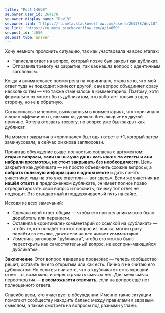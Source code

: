 ```yaml
---
title: "Post 14650"
se.owner.user_id: 264178
se.owner.display_name: "Dev18"
se.owner.link: "https://ru.meta.stackoverflow.com/users/264178/dev18"
se.link: "https://ru.meta.stackoverflow.com/a/14650"
se.post_id: 14650
se.post_type: answer
---
```

<p>Хочу немного прояснить ситуацию, так как участвовала на всех этапах:</p>
<ul>
<li>Написала ответ на вопрос, который позже был закрыт как дубликат.</li>
<li>Отправила тревогу на закрытие, так как нашла вопрос с идентичным заголовком.</li>
</ul>
<p>Когда я внимательнее посмотрела на «оригинал», стало ясно, что мой ответ туда не подходит: контекст другой, сам вопрос объединяет сразу несколько тем — что также отмечалось в комментариях. Поэтому, хотя формально он может быть дубликатом, это работает только в одну сторону, но не в обратную.</p>
<p>Согласилась с мнением, высказанным в комментариях, что «оригинал» скорее оффтопичен и, возможно, должен быть закрыт по другой причине. Хотела отозвать тревогу, но вопрос уже был закрыт как дубликат.</p>
<p>На момент закрытия в «оригинале» был один ответ с +1, который затем заминусовали, а сейчас он снова заплюсован.</p>
<p>Прочитав обсуждение выше, полностью согласна с аргументом: <strong>старые вопросы, если на них уже даны хоть какие-то ответы и они набрали просмотры, не стоит закрывать без необходимости</strong>.
Цель закрытия как дубликата — не просто объединить схожие вопросы, а <strong>собрать полезную информацию в одном месте</strong> и дать понять участнику: «мы на это уже ответили — вот здесь».
Если же участник <strong>не нашёл ответа</strong> в предложенном дубликате, он имеет полное право отредактировать свой вопрос и пояснить, почему тот ответ не подходит. Это стандартный и поддерживаемый путь на сайте.</p>
<p>Исходя из всех замечаний:</p>
<ul>
<li>Сделала свой ответ общим — чтобы его при желании можно было доработать или перенести.</li>
<li>Оставила в «оригинале» комментарий со ссылкой на «дубликат» — чтобы те, кто попадёт на этот вопрос из поиска, могли сразу перейти по ссылке, даже если не все читают комментарии.</li>
<li>Изменила заголовок &quot;дубликата&quot;, чтобы его можно было переоткрыть как самостоятельный вопрос, не воспринимающийся дубликатом.</li>
</ul>
<p><strong>Заключение:</strong>
Этот вопрос я видела в проверках — теперь сообщество решит, оставить ли его открытым или как есть.
Лично я не считаю его дубликатом. Но если вы считаете, что в «дубликате» есть хороший ответ, то, возможно, и переоткрывать смысла нет.
Для меня смысл переоткрытия — <strong>в возможности отвечать</strong>, если на вопрос ещё нет полноценного ответа.</p>
<p>Спасибо всем, кто участвует в обсуждении. Именно такие ситуации помогают сообществу находить баланс между правилами и здравым смыслом, а также смотреть на вопросы под разными углами.</p>
